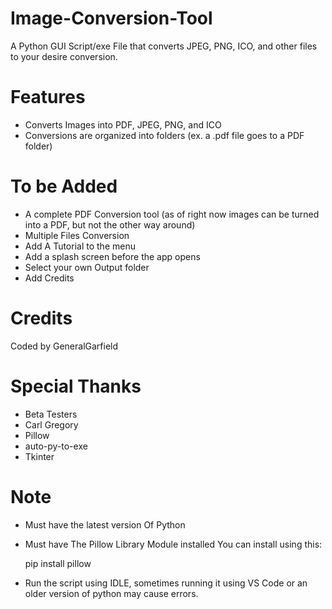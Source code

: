 # Image-Conversion-Tool


A Python GUI Script/exe File that converts JPEG, PNG, ICO, and other files to your desire conversion.

# Features
- Converts Images into PDF, JPEG, PNG, and ICO
- Conversions are organized into folders (ex. a .pdf file goes to a PDF folder)

# To be Added
- A complete PDF Conversion tool (as of right now images can be turned into a PDF, but not the other way around)
- Multiple Files Conversion
- Add A Tutorial to the menu
- Add a splash screen before the app opens
- Select your own Output folder
- Add Credits

# Credits
Coded by GeneralGarfield




# Special Thanks
- Beta Testers
- Carl Gregory
- Pillow
- auto-py-to-exe
- Tkinter

# Note
- Must have the latest version Of Python
- Must have The Pillow Library Module installed You can install using this:

  pip install pillow

- Run the script using IDLE, sometimes running it using VS Code or an older version of python may cause errors.



